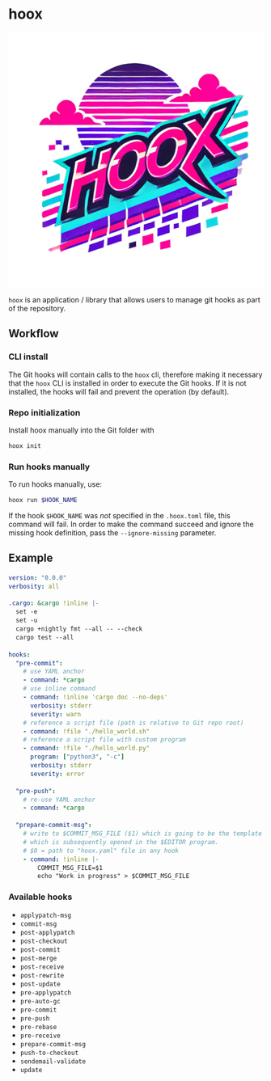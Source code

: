 # hoox

![](hoox.png)

`hoox` is an application / library that allows users to manage git hooks as part of the repository.

## Workflow

### CLI install

The Git hooks will contain calls to the `hoox` cli, therefore making it necessary that the `hoox` CLI is installed in order to execute the Git hooks. If it is not installed, the hooks will fail and prevent the operation (by default).

### Repo initialization

Install hoox manually into the Git folder with
```bash
hoox init
```

### Run hooks manually

To run hooks manually, use:

```bash
hoox run $HOOK_NAME
```

If the hook `$HOOK_NAME` was _not_ specified in the `.hoox.toml` file, this command will fail. In order to make the command succeed and ignore the missing hook definition, pass the `--ignore-missing` parameter.

## Example

```yaml
version: "0.0.0"
verbosity: all

.cargo: &cargo !inline |-
  set -e
  set -u
  cargo +nightly fmt --all -- --check
  cargo test --all

hooks:
  "pre-commit":
    # use YAML anchor
    - command: *cargo
    # use inline command
    - command: !inline 'cargo doc --no-deps'
      verbosity: stderr
      severity: warn
    # reference a script file (path is relative to Git repo root)
    - command: !file "./hello_world.sh"
    # reference a script file with custom program
    - command: !file "./hello_world.py"
      program: ["python3", "-c"]
      verbosity: stderr
      severity: error

  "pre-push":
    # re-use YAML anchor
    - command: *cargo

  "prepare-commit-msg":
    # write to $COMMIT_MSG_FILE ($1) which is going to be the template commit message for this commit
    # which is subsequently opened in the $EDITOR program.
    # $0 = path to "hoox.yaml" file in any hook
    - command: !inline |-
        COMMIT_MSG_FILE=$1
        echo "Work in progress" > $COMMIT_MSG_FILE
```

### Available hooks

- `applypatch-msg`
- `commit-msg`
- `post-applypatch`
- `post-checkout`
- `post-commit`
- `post-merge`
- `post-receive`
- `post-rewrite`
- `post-update`
- `pre-applypatch`
- `pre-auto-gc`
- `pre-commit`
- `pre-push`
- `pre-rebase`
- `pre-receive`
- `prepare-commit-msg`
- `push-to-checkout`
- `sendemail-validate`
- `update`
